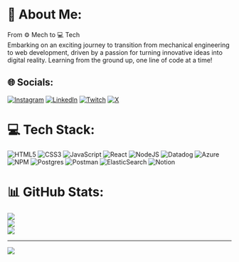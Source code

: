 # 💫 About Me:
From ⚙️ Mech to 💻 Tech
<br>Embarking on an exciting journey to transition from mechanical engineering to web development, driven by a passion for turning innovative ideas into digital reality. Learning from the ground up, one line of code at a time!<br>

## 🌐 Socials:
[![Instagram](https://img.shields.io/badge/Instagram-%23E4405F.svg?logo=Instagram&logoColor=white)](https://instagram.com/nihar_naikwadi) [![LinkedIn](https://img.shields.io/badge/LinkedIn-%230077B5.svg?logo=linkedin&logoColor=white)](https://linkedin.com/in/nihar-naikwadi-688817153) [![Twitch](https://img.shields.io/badge/Twitch-%239146FF.svg?logo=Twitch&logoColor=white)](https://twitch.tv/niharnaikwadi) [![X](https://img.shields.io/badge/X-black.svg?logo=X&logoColor=white)](https://x.com/nihar_naikwadi) 

# 💻 Tech Stack:
![HTML5](https://img.shields.io/badge/html5-%23E34F26.svg?style=for-the-badge&logo=html5&logoColor=white) ![CSS3](https://img.shields.io/badge/css3-%231572B6.svg?style=for-the-badge&logo=css3&logoColor=white) ![JavaScript](https://img.shields.io/badge/javascript-%23323330.svg?style=for-the-badge&logo=javascript&logoColor=%23F7DF1E) ![React](https://img.shields.io/badge/react-%2320232a.svg?style=for-the-badge&logo=react&logoColor=%2361DAFB) ![NodeJS](https://img.shields.io/badge/node.js-6DA55F?style=for-the-badge&logo=node.js&logoColor=white) ![Datadog](https://img.shields.io/badge/datadog-%23632CA6.svg?style=for-the-badge&logo=datadog&logoColor=white) ![Azure](https://img.shields.io/badge/azure-%230072C6.svg?style=for-the-badge&logo=microsoftazure&logoColor=white) ![NPM](https://img.shields.io/badge/NPM-%23CB3837.svg?style=for-the-badge&logo=npm&logoColor=white) ![Postgres](https://img.shields.io/badge/postgres-%23316192.svg?style=for-the-badge&logo=postgresql&logoColor=white) ![Postman](https://img.shields.io/badge/Postman-FF6C37?style=for-the-badge&logo=postman&logoColor=white) ![ElasticSearch](https://img.shields.io/badge/-ElasticSearch-005571?style=for-the-badge&logo=elasticsearch) ![Notion](https://img.shields.io/badge/Notion-%23000000.svg?style=for-the-badge&logo=notion&logoColor=white)
# 📊 GitHub Stats:
![](https://github-readme-stats.vercel.app/api?username=G4Tsync&theme=shadow_red&hide_border=false&include_all_commits=false&count_private=false)<br/>
![](https://github-readme-streak-stats.herokuapp.com/?user=G4Tsync&theme=shadow_red&hide_border=false)<br/>
![](https://github-readme-stats.vercel.app/api/top-langs/?username=G4Tsync&theme=shadow_red&hide_border=false&include_all_commits=false&count_private=false&layout=compact)

---
[![](https://visitcount.itsvg.in/api?id=G4Tsync&icon=6&color=4)](https://visitcount.itsvg.in)

<!-- Proudly created with GPRM ( https://gprm.itsvg.in ) -->
